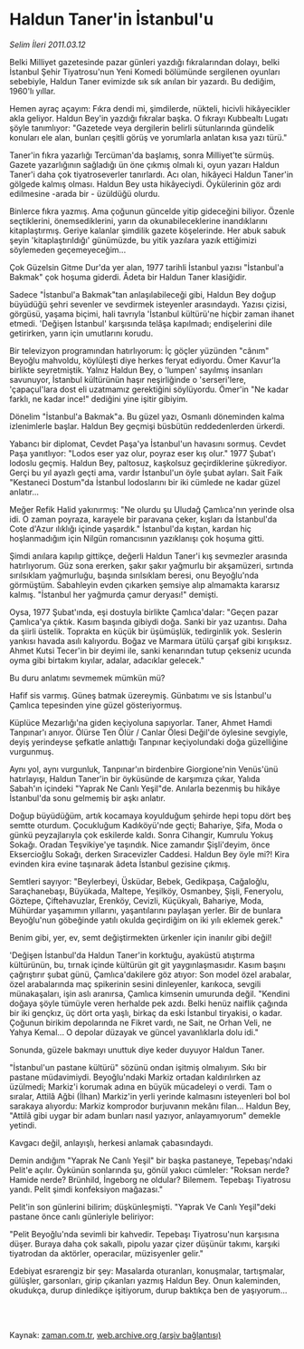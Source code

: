 # Haldun Taner'in İstanbul'u

*Selim İleri 2011.03.12*

<td class="columnist-detail">
<p>Belki Milliyet gazetesinde pazar günleri yazdığı fıkralarından dolayı, belki İstanbul Şehir Tiyatrosu'nun Yeni Komedi bölümünde sergilenen oyunları sebebiyle, Haldun Taner evimizde sık sık anılan bir yazardı. Bu dediğim, 1960'lı yıllar.</p>
<p>
<div id="haberMetinDiv">
<p>Hemen ayraç açayım: Fıkra dendi mi, şimdilerde, nükteli, hicivli hikâyecikler akla geliyor. Haldun Bey'in yazdığı fıkralar başka. O fıkrayı Kubbealtı Lugatı şöyle tanımlıyor: "Gazetede veya dergilerin belirli sütunlarında gündelik konuları ele alan, bunları çeşitli görüş ve yorumlarla anlatan kısa yazı türü."
<p>Taner'in fıkra yazarlığı Tercüman'da başlamış, sonra Milliyet'te sürmüş. Gazete yazarlığının sağladığı ün öne çıkmış olmalı ki, oyun yazarı Haldun Taner'i daha çok tiyatroseverler tanırlardı. Acı olan, hikâyeci Haldun Taner'in gölgede kalmış olması. Haldun Bey usta hikâyeciydi. Öykülerinin göz ardı edilmesine -arada bir - üzüldüğü olurdu.
<p>Binlerce fıkra yazmış. Ama çoğunun güncelde yitip gideceğini biliyor. Özenle seçtiklerini, önemsediklerini, yarın da okunabileceklerine inandıklarını kitaplaştırmış. Geriye kalanlar şimdilik gazete köşelerinde. Her abuk sabuk şeyin 'kitaplaştırıldığı' günümüzde, bu yitik yazılara yazık ettiğimizi söylemeden geçemeyeceğim...
<p>Çok Güzelsin Gitme Dur'da yer alan, 1977 tarihli İstanbul yazısı "İstanbul'a Bakmak" çok hoşuma giderdi. Âdeta bir Haldun Taner klasiğidir.
<p>Sadece "İstanbul'a Bakmak"tan anlaşılabileceği gibi, Haldun Bey doğup büyüdüğü şehri sevenler ve sevdirmek isteyenler arasındaydı. Yazısı çizisi, görgüsü, yaşama biçimi, hali tavrıyla 'İstanbul kültürü'ne hiçbir zaman ihanet etmedi. 'Değişen İstanbul' karşısında telâşa kapılmadı; endişelerini dile getirirken, yarın için umutlarını korudu.
<p>Bir televizyon programından hatırlıyorum: İç göçler yüzünden "cânım" Beyoğlu mahvoldu, köylüleşti diye herkes feryat ediyordu. Ömer Kavur'la birlikte seyretmiştik. Yalnız Haldun Bey, o 'lumpen' sayılmış insanları savunuyor, İstanbul kültürünün haşır neşirliğinde o 'serseri'lere, 'çapaçul'lara dost eli uzatmamız gerektiğini söylüyordu. Ömer'in "Ne kadar farklı, ne kadar ince!" dediğini yine işitir gibiyim.
<p>Dönelim "İstanbul'a Bakmak"a. Bu güzel yazı, Osmanlı döneminden kalma izlenimlerle başlar. Haldun Bey geçmişi büsbütün reddedenlerden ürkerdi.
<p>Yabancı bir diplomat, Cevdet Paşa'ya İstanbul'un havasını sormuş. Cevdet Paşa yanıtlıyor: "Lodos eser yaz olur, poyraz eser kış olur." 1977 Şubat'ı lodoslu geçmiş. Haldun Bey, paltosuz, kaşkolsuz geçirdiklerine şükrediyor. Gerçi bu yıl ayazlı geçti ama, vardır İstanbul'un öyle şubat ayları. Sait Faik "Kestaneci Dostum"da İstanbul lodoslarını bir iki cümlede ne kadar güzel anlatır...
<p>Meğer Refik Halid yakınırmış: "Ne olurdu şu Uludağ Çamlıca'nın yerinde olsa idi. O zaman poyraza, karayele bir paravana çeker, kışları da İstanbul'da Cote d'Azur ılıklığı içinde yaşardık." İstanbul'da kıştan, kardan hiç hoşlanmadığım için Nilgün romancısının yazıklanışı çok hoşuma gitti.
<p>Şimdi anılara kapılıp gittikçe, değerli Haldun Taner'i kış sevmezler arasında hatırlıyorum. Güz sona ererken, şakır şakır yağmurlu bir akşamüzeri, sırtında sırılsıklam yağmurluğu, başında sırılsıklam beresi, onu Beyoğlu'nda görmüştüm. Sabahleyin evden çıkarken şemsiye alıp almamakta kararsız kalmış. "İstanbul her yağmurda çamur deryası!" demişti.
<p>Oysa, 1977 Şubat'ında, eşi dostuyla birlikte Çamlıca'dalar: "Geçen pazar Çamlıca'ya çıktık. Kasım başında gibiydi doğa. Sanki bir yaz uzantısı. Daha da şiirli üstelik. Toprakta en küçük bir üşümüşlük, tedirginlik yok. Seslerin yankısı havada asılı kalıyordu. Boğaz ve Marmara ütülü çarşaf gibi kırışıksız. Ahmet Kutsi Tecer'in bir deyimi ile, sanki kenarından tutup çekseniz ucunda oyma gibi birtakım kıyılar, adalar, adacıklar gelecek."
<p>Bu duru anlatımı sevmemek mümkün mü?
<p>Hafif sis varmış. Güneş batmak üzereymiş. Günbatımı ve sis İstanbul'u Çamlıca tepesinden yine güzel gösteriyormuş.
<p>Küplüce Mezarlığı'na giden keçiyoluna sapıyorlar. Taner, Ahmet Hamdi Tanpınar'ı anıyor. Ölürse Ten Ölür / Canlar Ölesi Değil'de öylesine sevgiyle, deyiş yerindeyse şefkatle anlattığı Tanpınar keçiyolundaki doğa güzelliğine vurgunmuş.
<p>Aynı yol, aynı vurgunluk, Tanpınar'ın birdenbire Giorgione'nin Venüs'ünü hatırlayışı, Haldun Taner'in bir öyküsünde de karşımıza çıkar, Yalıda Sabah'ın içindeki "Yaprak Ne Canlı Yeşil"de. Anılarla bezenmiş bu hikâye İstanbul'da sonu gelmemiş bir aşkı anlatır.
<p>Doğup büyüdüğüm, artık kocamaya koyulduğum şehirde hepi topu dört beş semtte oturdum. Çocukluğum Kadıköyü'nde geçti; Bahariye, Şifa, Moda o günkü peyzajlarıyla çok eskilerde kaldı. Sonra Cihangir, Kumrulu Yokuş Sokağı. Oradan Teşvikiye'ye taşındık. Nice zamandır Şişli'deyim, önce Eksercioğlu Sokağı, derken Sıracevizler Caddesi. Haldun Bey öyle mi?! Kira evinden kira evine taşınarak âdeta İstanbul gezisine çıkmış.
<p>Semtleri sayıyor: "Beylerbeyi, Üsküdar, Bebek, Gedikpaşa, Cağaloğlu, Saraçhanebaşı, Büyükada, Maltepe, Yeşilköy, Osmanbey, Şişli, Feneryolu, Göztepe, Çiftehavuzlar, Erenköy, Cevizli, Küçükyalı, Bahariye, Moda, Mühürdar yaşamımın yıllarını, yaşantılarını paylaşan yerler. Bir de bunlara Beyoğlu'nun göbeğinde yatılı okulda geçirdiğim on iki yılı eklemek gerek."
<p>Benim gibi, yer, ev, semt değiştirmekten ürkenler için inanılır gibi değil!
<p>'Değişen İstanbul'da Haldun Taner'in korktuğu, ayaküstü atıştırma kültürünün, bu, tırnak içinde kültürün git git yaygınlaşmasıdır. Kasım başını çağrıştırır şubat günü, Çamlıca'dakilere göz atıyor: Son model özel arabalar, özel arabalarında maç spikerinin sesini dinleyenler, karıkoca, sevgili münakaşaları, işin aslı aranırsa, Çamlıca kimsenin umurunda değil. "Kendini doğaya şöyle tümüyle veren herhalde pek azdı. Belki henüz naiflik çağında bir iki gençkız, üç dört orta yaşlı, birkaç da eski İstanbul tiryakisi, o kadar. Çoğunun birikim depolarında ne Fikret vardı, ne Sait, ne Orhan Veli, ne Yahya Kemal... O depolar düzayak ve güncel yavanlıklarla dolu idi."
<p>Sonunda, güzele bakmayı unuttuk diye keder duyuyor Haldun Taner.
<p>"İstanbul'un pastane kültürü" sözünü ondan işitmiş olmalıyım. Sıkı bir pastane müdavimiydi. Beyoğlu'ndaki Markiz ortadan kaldırılırken az üzülmedi; Markiz'i korumak adına en büyük mücadeleyi o verdi. Tam o sıralar, Attilâ Ağbi (İlhan) Markiz'in yerli yerinde kalmasını isteyenleri bol bol sarakaya alıyordu: Markiz komprodor burjuvanın mekânı filan... Haldun Bey, "Attilâ gibi uygar bir adam bunları nasıl yazıyor, anlayamıyorum" demekle yetindi.
<p>Kavgacı değil, anlayışlı, herkesi anlamak çabasındaydı.
<p>Demin andığım "Yaprak Ne Canlı Yeşil" bir başka pastaneye, Tepebaşı'ndaki Pelit'e açılır. Öykünün sonlarında şu, gönül yakıcı cümleler: "Roksan nerde? Hamide nerde? Brünhild, İngeborg ne oldular? Bilemem. Tepebaşı Tiyatrosu yandı. Pelit şimdi konfeksiyon mağazası."
<p>Pelit'in son günlerini bilirim; düşkünleşmişti. "Yaprak Ve Canlı Yeşil"deki pastane önce canlı günleriyle beliriyor:
<p>"Pelit Beyoğlu'nda sevimli bir kahvedir. Tepebaşı Tiyatrosu'nun karşısına düşer. Buraya daha çok sakallı, pipolu yazar çizer düşünür takımı, karşıki tiyatrodan da aktörler, operacılar, müzisyenler gelir."
<p>Edebiyat esrarengiz bir şey: Masalarda oturanları, konuşmalar, tartışmalar, gülüşler, garsonları, girip çıkanları yazmış Haldun Bey. Onun kaleminden, okudukça, durup dinledikçe işitiyorum, durup baktıkça ben de yaşıyorum...</p></p></p></p></p></p></p></p></p></p></p></p></p></p></p></p></p></p></p></p></p></p></p></p></p></p></div>
</p>


<p><br>
		 </br></p></td>

Kaynak: [zaman.com.tr](http://zaman.com.tr/yazar.do?yazino=1105849), [web.archive.org (arşiv bağlantısı)](http://web.archive.org/web/20110403070044/http://www.zaman.com.tr:80/yazar.do?yazino=1105849)
